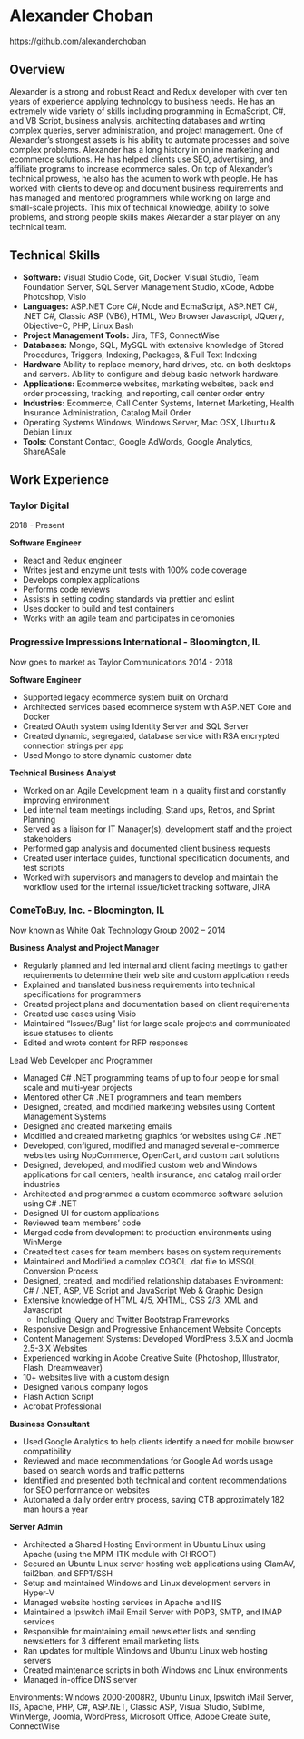 # Alexander Choban
https://github.com/alexanderchoban

## Overview
Alexander is a strong and robust React and Redux developer with over ten years of experience applying technology to business needs. He has an extremely wide variety of skills including programming in EcmaScript, C#, and VB Script, business analysis, architecting databases and writing complex queries, server administration, and project management. One of Alexander’s strongest assets is his ability to automate processes and solve complex problems. Alexander has a long history in online marketing and ecommerce solutions. He has helped clients use SEO, advertising, and affiliate programs to increase ecommerce sales. On top of Alexander’s technical prowess, he also has the acumen to work with people. He has worked with clients to develop and document business requirements and has managed and mentored programmers while working on large and small-scale projects. This mix of technical knowledge, ability to solve problems, and strong people skills makes Alexander a star player on any technical team.

## Technical Skills
* **Software:** Visual Studio Code, Git, Docker, Visual Studio, Team Foundation Server, SQL Server Management Studio, xCode, Adobe Photoshop, Visio
* **Languages:** ASP.NET Core C#, Node and EcmaScript, ASP.NET C#, .NET C#, Classic ASP (VB6), HTML, Web Browser Javascript, JQuery, Objective-C, PHP, Linux Bash
* **Project Management Tools:** Jira, TFS, ConnectWise
* **Databases:** Mongo, SQL, MySQL with extensive knowledge of Stored Procedures, Triggers, Indexing, Packages, &amp; Full Text Indexing
* **Hardware** Ability to replace memory, hard drives, etc. on both desktops and servers. Ability to
configure and debug basic network hardware.
* **Applications:** Ecommerce websites, marketing websites, back end order processing, tracking, and
reporting, call center order entry
* **Industries:** Ecommerce, Call Center Systems, Internet Marketing, Health Insurance Administration,
Catalog Mail Order
* Operating Systems Windows, Windows Server, Mac OSX, Ubuntu &amp; Debian Linux
* **Tools:** Constant Contact, Google AdWords, Google Analytics, ShareASale

## Work Experience

### Taylor Digital
2018 - Present

**Software Engineer**
* React and Redux engineer
* Writes jest and enzyme unit tests with 100% code coverage
* Develops complex applications
* Performs code reviews
* Assists in setting coding standards via prettier and eslint
* Uses docker to build and test containers
* Works with an agile team and participates in ceromonies

### Progressive Impressions International - Bloomington, IL
Now goes to market as Taylor Communications
2014 - 2018

**Software Engineer**
* Supported legacy ecommerce system built on Orchard
* Architected services based ecommerce system with ASP.NET Core and Docker
* Created OAuth system using Identity Server and SQL Server
* Created dynamic, segregated, database service with RSA encrypted connection strings per app
* Used Mongo to store dynamic customer data

**Technical Business Analyst**
* Worked on an Agile Development team in a quality first and constantly improving environment
* Led internal team meetings including, Stand ups, Retros, and Sprint Planning
* Served as a liaison for IT Manager(s), development staff and the project stakeholders
* Performed gap analysis and documented client business requests 
* Created user interface guides, functional specification documents, and test scripts
* Worked with supervisors and managers to develop and maintain the workflow used for the internal issue/ticket tracking software, JIRA


### ComeToBuy, Inc. - Bloomington, IL
Now known as White Oak Technology Group
2002 – 2014

**Business Analyst and Project Manager**
* Regularly planned and led internal and client facing meetings to gather requirements to determine
their web site and custom application needs
* Explained and translated business requirements into technical specifications for programmers
* Created project plans and documentation based on client requirements
* Created use cases using Visio
* Maintained “Issues/Bug” list for large scale projects and communicated issue statuses to clients
* Edited and wrote content for RFP responses

Lead Web Developer and Programmer
* Managed C# .NET programming teams of up to four people for small scale and multi-year
projects
* Mentored other C# .NET programmers and team members
* Designed, created, and modified marketing websites using Content Management Systems
* Designed and created marketing emails
* Modified and created marketing graphics for websites using C# .NET
* Developed, configured, modified and managed several e-commerce websites using
NopCommerce, OpenCart, and custom cart solutions
* Designed, developed, and modified custom web and Windows applications for call centers, health
insurance, and catalog mail order industries
* Architected and programmed a custom ecommerce software solution using C# .NET
* Designed UI for custom applications
* Reviewed team members’ code
* Merged code from development to production environments using WinMerge
* Created test cases for team members bases on system requirements
* Maintained and Modified a complex COBOL .dat file to MSSQL Conversion Process
* Designed, created, and modified relationship databases
Environment: C# / .NET, ASP, VB Script and JavaScript
Web &amp; Graphic Design
* Extensive knowledge of HTML 4/5, XHTML, CSS 2/3, XML and Javascript
    * Including jQuery and Twitter Bootstrap Frameworks
* Responsive Design and Progressive Enhancement Website Concepts
* Content Management Systems: Developed WordPress 3.5.X and Joomla 2.5-3.X Websites
* Experienced working in Adobe Creative Suite (Photoshop, Illustrator, Flash, Dreamweaver)
* 10+ websites live with a custom design
* Designed various company logos
* Flash Action Script
* Acrobat Professional

**Business Consultant**
* Used Google Analytics to help clients identify a need for mobile browser compatibility
* Reviewed and made recommendations for Google Ad words usage based on search words and
traffic patterns
* Identified and presented both technical and content recommendations for SEO performance on
websites
* Automated a daily order entry process, saving CTB approximately 182 man hours a year

**Server Admin**
* Architected a Shared Hosting Environment in Ubuntu Linux using Apache (using the MPM-ITK
module with CHROOT)
* Secured an Ubuntu Linux server hosting web applications using ClamAV, fail2ban, and
SFPT/SSH
* Setup and maintained Windows and Linux development servers in Hyper-V
* Managed website hosting services in Apache and IIS
* Maintained a Ipswitch iMail Email Server with POP3, SMTP, and IMAP services
* Responsible for maintaining email newsletter lists and sending newsletters for 3 different email
marketing lists
* Ran updates for multiple Windows and Ubuntu Linux web hosting servers
* Created maintenance scripts in both Windows and Linux environments
* Managed in-office DNS server

Environments: Windows 2000-2008R2, Ubuntu Linux, Ipswitch iMail Server, IIS, Apache, PHP, C#,
ASP.NET, Classic ASP, Visual Studio, Sublime, WinMerge, Joomla, WordPress, Microsoft Office, Adobe
Create Suite, ConnectWise
